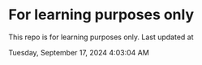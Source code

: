 # For learning purposes only
This repo is for learning purposes only.
Last updated at

Tuesday, September 17, 2024 4:03:04 AM


